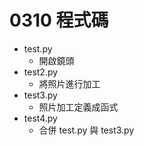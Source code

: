 # 0310 程式碼
- test.py
  - 開啟鏡頭
- test2.py
  - 將照片進行加工
- test3.py
  - 照片加工定義成函式
- test4.py
  - 合併 test.py 與 test3.py
